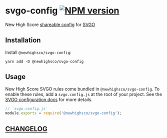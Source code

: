 # svgo-config [![NPM version](https://img.shields.io/npm/v/@newhighsco/svgo-config.svg)](https://www.npmjs.com/package/@newhighsco/svgo-config)

New High Score [shareable config](https://github.com/svg/svgo#configuration) for [SVGO](https://github.com/svg/svgo)

## Installation

Install `@newhighsco/svgo-config`:

```
yarn add -D @newhighsco/svgo-config
```

## Usage
New High Score SVGO rules come bundled in `@newhighsco/svgo-config`. To enable these rules, add a `svgo.config.js` at the root of your project. See the [SVGO configuration docs](https://github.com/svg/svgo#configuration) for more details.

```javascript
// `svgo.config.js`
module.exports = require('@newhighsco/svgo-config');
```

## [CHANGELOG](CHANGELOG.md)
